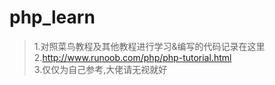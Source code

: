 # php_learn
>1.对照菜鸟教程及其他教程进行学习&编写的代码记录在这里  
>2.http://www.runoob.com/php/php-tutorial.html  
>3.仅仅为自己参考,大佬请无视就好  
